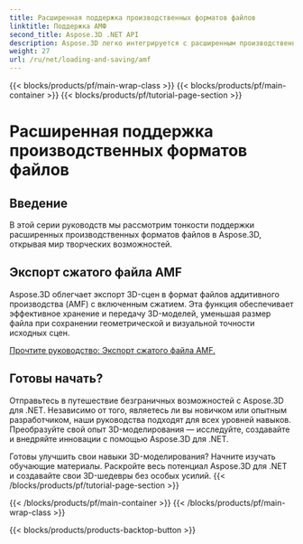```yaml
---
title: Расширенная поддержка производственных форматов файлов
linktitle: Поддержка АМФ
second_title: Aspose.3D .NET API
description: Aspose.3D легко интегрируется с расширенным производственным файлом для эффективного сжатия и распаковки 3D-моделей, оптимизации размеров файлов и повышения производительности.
weight: 27
url: /ru/net/loading-and-saving/amf
---
```


{{< blocks/products/pf/main-wrap-class >}}
{{< blocks/products/pf/main-container >}}
{{< blocks/products/pf/tutorial-page-section >}}

# Расширенная поддержка производственных форматов файлов

## Введение

В этой серии руководств мы рассмотрим тонкости поддержки расширенных производственных форматов файлов в Aspose.3D, открывая мир творческих возможностей.

## Экспорт сжатого файла AMF

Aspose.3D облегчает экспорт 3D-сцен в формат файлов аддитивного производства (AMF) с включенным сжатием. Эта функция обеспечивает эффективное хранение и передачу 3D-моделей, уменьшая размер файла при сохранении геометрической и визуальной точности исходных сцен.


[Прочтите руководство: Экспорт сжатого файла AMF.](export-scene-compressed-amf)


## Готовы начать?

Отправьтесь в путешествие безграничных возможностей с Aspose.3D для .NET. Независимо от того, являетесь ли вы новичком или опытным разработчиком, наши руководства подходят для всех уровней навыков. Преобразуйте свой опыт 3D-моделирования — исследуйте, создавайте и внедряйте инновации с помощью Aspose.3D для .NET.

Готовы улучшить свои навыки 3D-моделирования? Начните изучать обучающие материалы. Раскройте весь потенциал Aspose.3D для .NET и создавайте свои 3D-шедевры без особых усилий.
{{< /blocks/products/pf/tutorial-page-section >}}

{{< /blocks/products/pf/main-container >}}
{{< /blocks/products/pf/main-wrap-class >}}

{{< blocks/products/products-backtop-button >}}
